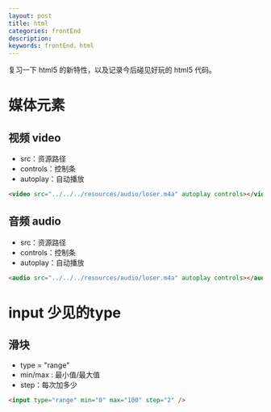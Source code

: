 ```yaml
---
layout: post
title: html
categories: frontEnd
description: 
keywords: frontEnd，html
---
```


复习一下 html5 的新特性，以及记录今后碰见好玩的 html5 代码。

# 媒体元素

## 视频 video

+ src：资源路径
+ controls：控制条
+ autoplay：自动播放
```html
<video src="../../../resources/audio/loser.m4a" autoplay controls></video>
```
## 音频 audio
+ src：资源路径
+ controls：控制条
+ autoplay：自动播放
```html
<audio src="../../../resources/audio/loser.m4a" autoplay controls></audio>
```

# input 少见的type

## 滑块
+ type = "range"
+ min/max : 最小值/最大值
+ step：每次加多少
```html
<input type="range" min="0" max="100" step="2" />
```